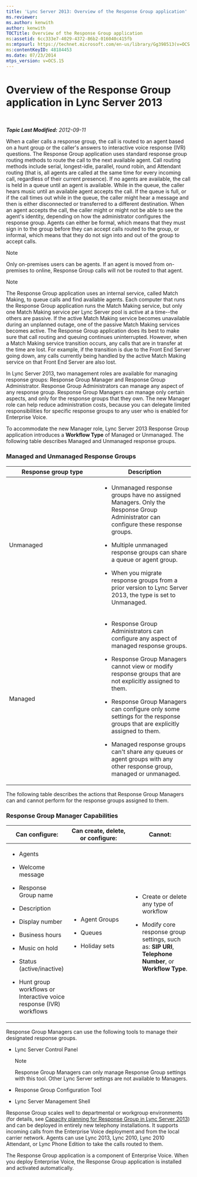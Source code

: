 ```yaml
---
title: 'Lync Server 2013: Overview of the Response Group application'
ms.reviewer: 
ms.author: kenwith
author: kenwith
TOCTitle: Overview of the Response Group application
ms:assetid: 6cc333e7-4029-4372-86b2-016040c415fb
ms:mtpsurl: https://technet.microsoft.com/en-us/library/Gg398513(v=OCS.15)
ms:contentKeyID: 48184453
ms.date: 07/23/2014
mtps_version: v=OCS.15
---
```


<div data-xmlns="http://www.w3.org/1999/xhtml">

<div class="topic" data-xmlns="http://www.w3.org/1999/xhtml" data-msxsl="urn:schemas-microsoft-com:xslt" data-cs="http://msdn.microsoft.com/en-us/">

<div data-asp="http://msdn2.microsoft.com/asp">

# Overview of the Response Group application in Lync Server 2013

</div>

<div id="mainSection">

<div id="mainBody">

<span> </span>

_**Topic Last Modified:** 2012-09-11_

When a caller calls a response group, the call is routed to an agent based on a hunt group or the caller's answers to interactive voice response (IVR) questions. The Response Group application uses standard response group routing methods to route the call to the next available agent. Call routing methods include serial, longest-idle, parallel, round robin, and Attendant routing (that is, all agents are called at the same time for every incoming call, regardless of their current presence). If no agents are available, the call is held in a queue until an agent is available. While in the queue, the caller hears music until an available agent accepts the call. If the queue is full, or if the call times out while in the queue, the caller might hear a message and then is either disconnected or transferred to a different destination. When an agent accepts the call, the caller might or might not be able to see the agent's identity, depending on how the administrator configures the response group. Agents can either be formal, which means that they must sign in to the group before they can accept calls routed to the group, or informal, which means that they do not sign into and out of the group to accept calls.

<div>


> [!NOTE]  
> Only on-premises users can be agents. If an agent is moved from on-premises to online, Response Group calls will not be routed to that agent.



</div>

<div>


> [!NOTE]  
> The Response Group application uses an internal service, called Match Making, to queue calls and find available agents. Each computer that runs the Response Group application runs the Match Making service, but only one Match Making service per Lync Server pool is active at a time--the others are passive. If the active Match Making service becomes unavailable during an unplanned outage, one of the passive Match Making services becomes active. The Response Group application does its best to make sure that call routing and queuing continues uninterrupted. However, when a Match Making service transition occurs, any calls that are in transfer at the time are lost. For example, if the transition is due to the Front End Server going down, any calls currently being handled by the active Match Making service on that Front End Server are also lost.



</div>

In Lync Server 2013, two management roles are available for managing response groups: Response Group Manager and Response Group Administrator. Response Group Administrators can manage any aspect of any response group. Response Group Managers can manage only certain aspects, and only for the response groups that they own. The new Manager role can help reduce administration costs, because you can delegate limited responsibilities for specific response groups to any user who is enabled for Enterprise Voice.

To accommodate the new Manager role, Lync Server 2013 Response Group application introduces a **Workflow Type** of Managed or Unmanaged. The following table describes Managed and Unmanaged response groups.

### Managed and Unmanaged Response Groups

<table>
<colgroup>
<col style="width: 50%" />
<col style="width: 50%" />
</colgroup>
<thead>
<tr class="header">
<th>Response group type</th>
<th>Description</th>
</tr>
</thead>
<tbody>
<tr class="odd">
<td><p>Unmanaged</p></td>
<td><ul>
<li><p>Unmanaged response groups have no assigned Managers. Only the Response Group Administrator can configure these response groups.</p></li>
<li><p>Multiple unmanaged response groups can share a queue or agent group.</p></li>
<li><p>When you migrate response groups from a prior version to Lync Server 2013, the type is set to Unmanaged.</p></li>
</ul></td>
</tr>
<tr class="even">
<td><p>Managed</p></td>
<td><ul>
<li><p>Response Group Administrators can configure any aspect of managed response groups.</p></li>
<li><p>Response Group Managers cannot view or modify response groups that are not explicitly assigned to them.</p></li>
<li><p>Response Group Managers can configure only some settings for the response groups that are explicitly assigned to them.</p></li>
<li><p>Managed response groups can't share any queues or agent groups with any other response group, managed or unmanaged.</p></li>
</ul></td>
</tr>
</tbody>
</table>


The following table describes the actions that Response Group Managers can and cannot perform for the response groups assigned to them.

### Response Group Manager Capabilities

<table>
<colgroup>
<col style="width: 33%" />
<col style="width: 33%" />
<col style="width: 33%" />
</colgroup>
<thead>
<tr class="header">
<th>Can configure:</th>
<th>Can create, delete, or configure:</th>
<th>Cannot:</th>
</tr>
</thead>
<tbody>
<tr class="odd">
<td><ul>
<li><p>Agents</p></li>
<li><p>Welcome message</p></li>
<li><p>Response Group name</p></li>
<li><p>Description</p></li>
<li><p>Display number</p></li>
<li><p>Business hours</p></li>
<li><p>Music on hold</p></li>
<li><p>Status (active/inactive)</p></li>
<li><p>Hunt group workflows or Interactive voice response (IVR) workflows</p></li>
</ul></td>
<td><ul>
<li><p>Agent Groups</p></li>
<li><p>Queues</p></li>
<li><p>Holiday sets</p></li>
</ul></td>
<td><ul>
<li><p>Create or delete any type of workflow</p></li>
<li><p>Modify core response group settings, such as: <strong>SIP URI</strong>, <strong>Telephone Number</strong>, or <strong>Workflow Type</strong>.</p></li>
</ul></td>
</tr>
</tbody>
</table>


Response Group Managers can use the following tools to manage their designated response groups.

  - Lync Server Control Panel
    
    <div>
    

    > [!NOTE]  
    > Response Group Managers can only manage Response Group settings with this tool. Other Lync Server settings are not available to Managers.

    
    </div>

  - Response Group Configuration Tool

  - Lync Server Management Shell

Response Group scales well to departmental or workgroup environments (for details, see [Capacity planning for Response Group in Lync Server 2013](lync-server-2013-capacity-planning-for-response-group.md)) and can be deployed in entirely new telephony installations. It supports incoming calls from the Enterprise Voice deployment and from the local carrier network. Agents can use Lync 2013, Lync 2010, Lync 2010 Attendant, or Lync Phone Edition to take the calls routed to them.

The Response Group application is a component of Enterprise Voice. When you deploy Enterprise Voice, the Response Group application is installed and activated automatically.

</div>

<span> </span>

</div>

</div>

</div>

